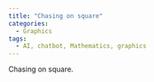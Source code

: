 ```yaml
---
title: "Chasing on square"
categories:
  - Graphics
tags:
  - AI, chatbot, Mathematics, graphics
---
```


Chasing on square.

<canvas id="pentagonCanvas" width="500" height="500"></canvas>
    <script> 
    const canvas = document.getElementById('pentagonCanvas');
    const ctx = canvas.getContext('2d');

    // Store the edges of each pentagon
    let pentagonsEdges = [];

    // Function to draw a pentagon and return its edges
    function drawPentagon(points) {
        let edges = [];
        ctx.beginPath();
        for (let i = 0; i < points.length; i++) {
            const startPoint = points[i];
            const endPoint = points[(i + 1) % points.length]; // Connect the last point to the first
            ctx.moveTo(startPoint.x, startPoint.y);
            ctx.lineTo(endPoint.x, endPoint.y);
            edges.push([startPoint, endPoint]);
        }
        ctx.stroke();
        return edges;
    }

    // Function to calculate the next pentagon's points
    function getNextPentagonPoints(previousEdges) {
        let newPoints = [];

        // For each edge, calculate a point 1/10th along the line
        for (let i = 0; i < previousEdges.length; i++) {
            const startPoint = previousEdges[i][0];
            const endPoint = previousEdges[i][1];

            // Calculate 1/10th point along the line
            const newPoint = {
                x: startPoint.x + (endPoint.x - startPoint.x) * 0.1,
                y: startPoint.y + (endPoint.y - startPoint.y) * 0.1
            };
            newPoints.push(newPoint);
        }

        return newPoints;
    }

    // Function to create the pentagons iteratively
    function createPentagons(initialPoints, iterations) {
        let currentPoints = initialPoints;
        for (let i = 0; i < iterations; i++) {
            const edges = drawPentagon(currentPoints);
            pentagonsEdges.push(edges); // Store the edges
            currentPoints = getNextPentagonPoints(edges); // Calculate the next pentagon's points
        }
    }

    // Initial points for the first pentagon ABCDE
    const centerX = canvas.width / 2;
    const centerY = canvas.height / 2;
    const radius = 150;

    // Generate points for the initial pentagon ABCDE
    const initialPentagon = [];
    for (let i = 0; i < 4; i++) {
        const angle = (2 * Math.PI / 4) * i - Math.PI / 2; // Starting from the top
        initialPentagon.push({
            x: centerX + radius * Math.cos(angle),
            y: centerY + radius * Math.sin(angle)
        });
    }

    // Create and draw 3 iterations of pentagons
    createPentagons(initialPentagon, 40);

</script>
